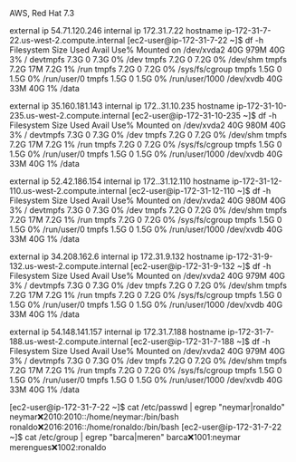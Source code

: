 AWS, Red Hat 7.3 

external ip 54.71.120.246
internal ip 172.31.7.22
hostname ip-172-31-7-22.us-west-2.compute.internal
[ec2-user@ip-172-31-7-22 ~]$ df -h
Filesystem      Size  Used Avail Use% Mounted on
/dev/xvda2       40G  979M   40G   3% /
devtmpfs        7.3G     0  7.3G   0% /dev
tmpfs           7.2G     0  7.2G   0% /dev/shm
tmpfs           7.2G   17M  7.2G   1% /run
tmpfs           7.2G     0  7.2G   0% /sys/fs/cgroup
tmpfs           1.5G     0  1.5G   0% /run/user/0
tmpfs           1.5G     0  1.5G   0% /run/user/1000
/dev/xvdb        40G   33M   40G   1% /data

external ip 35.160.181.143
internal ip 172..31.10.235
hostname ip-172-31-10-235.us-west-2.compute.internal
[ec2-user@ip-172-31-10-235 ~]$ df -h
Filesystem      Size  Used Avail Use% Mounted on
/dev/xvda2       40G  980M   40G   3% /
devtmpfs        7.3G     0  7.3G   0% /dev
tmpfs           7.2G     0  7.2G   0% /dev/shm
tmpfs           7.2G   17M  7.2G   1% /run
tmpfs           7.2G     0  7.2G   0% /sys/fs/cgroup
tmpfs           1.5G     0  1.5G   0% /run/user/0
tmpfs           1.5G     0  1.5G   0% /run/user/1000
/dev/xvdb        40G   33M   40G   1% /data


external ip 52.42.186.154
internal ip 172..31.12.110
hostname ip-172-31-12-110.us-west-2.compute.internal
[ec2-user@ip-172-31-12-110 ~]$ df -h
Filesystem      Size  Used Avail Use% Mounted on
/dev/xvda2       40G  980M   40G   3% /
devtmpfs        7.3G     0  7.3G   0% /dev
tmpfs           7.2G     0  7.2G   0% /dev/shm
tmpfs           7.2G   17M  7.2G   1% /run
tmpfs           7.2G     0  7.2G   0% /sys/fs/cgroup
tmpfs           1.5G     0  1.5G   0% /run/user/0
tmpfs           1.5G     0  1.5G   0% /run/user/1000
/dev/xvdb        40G   33M   40G   1% /data

external ip 34.208.162.6
internal ip 172.31.9.132
hostname ip-172-31-9-132.us-west-2.compute.internal
[ec2-user@ip-172-31-9-132 ~]$ df -h
Filesystem      Size  Used Avail Use% Mounted on
/dev/xvda2       40G  979M   40G   3% /
devtmpfs        7.3G     0  7.3G   0% /dev
tmpfs           7.2G     0  7.2G   0% /dev/shm
tmpfs           7.2G   17M  7.2G   1% /run
tmpfs           7.2G     0  7.2G   0% /sys/fs/cgroup
tmpfs           1.5G     0  1.5G   0% /run/user/0
tmpfs           1.5G     0  1.5G   0% /run/user/1000
/dev/xvdb        40G   33M   40G   1% /data



external ip 54.148.141.157
internal ip 172.31.7.188
hostname ip-172-31-7-188.us-west-2.compute.internal
[ec2-user@ip-172-31-7-188 ~]$ df -h
Filesystem      Size  Used Avail Use% Mounted on
/dev/xvda2       40G  979M   40G   3% /
devtmpfs        7.3G     0  7.3G   0% /dev
tmpfs           7.2G     0  7.2G   0% /dev/shm
tmpfs           7.2G   17M  7.2G   1% /run
tmpfs           7.2G     0  7.2G   0% /sys/fs/cgroup
tmpfs           1.5G     0  1.5G   0% /run/user/0
tmpfs           1.5G     0  1.5G   0% /run/user/1000
/dev/xvdb        40G   33M   40G   1% /data


[ec2-user@ip-172-31-7-22 ~]$ cat /etc/passwd | egrep "neymar|ronaldo"
neymar:x:2010:2010::/home/neymar:/bin/bash
ronaldo:x:2016:2016::/home/ronaldo:/bin/bash
[ec2-user@ip-172-31-7-22 ~]$ cat /etc/group | egrep "barca|meren"
barca:x:1001:neymar
merengues:x:1002:ronaldo


